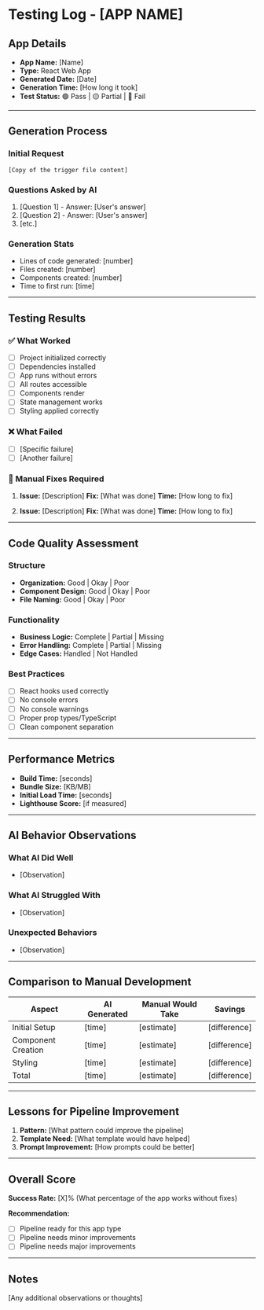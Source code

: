 # Testing Log - [APP NAME]

## App Details
- **App Name:** [Name]
- **Type:** React Web App
- **Generated Date:** [Date]
- **Generation Time:** [How long it took]
- **Test Status:** 🟢 Pass | 🟡 Partial | 🔴 Fail

---

## Generation Process

### Initial Request
```
[Copy of the trigger file content]
```

### Questions Asked by AI
1. [Question 1] - Answer: [User's answer]
2. [Question 2] - Answer: [User's answer]
3. [etc.]

### Generation Stats
- Lines of code generated: [number]
- Files created: [number]
- Components created: [number]
- Time to first run: [time]

---

## Testing Results

### ✅ What Worked
- [ ] Project initialized correctly
- [ ] Dependencies installed
- [ ] App runs without errors
- [ ] All routes accessible
- [ ] Components render
- [ ] State management works
- [ ] Styling applied correctly

### ❌ What Failed
- [ ] [Specific failure]
- [ ] [Another failure]

### 🔧 Manual Fixes Required
1. **Issue:** [Description]
   **Fix:** [What was done]
   **Time:** [How long to fix]

2. **Issue:** [Description]
   **Fix:** [What was done]
   **Time:** [How long to fix]

---

## Code Quality Assessment

### Structure
- **Organization:** Good | Okay | Poor
- **Component Design:** Good | Okay | Poor
- **File Naming:** Good | Okay | Poor

### Functionality
- **Business Logic:** Complete | Partial | Missing
- **Error Handling:** Complete | Partial | Missing
- **Edge Cases:** Handled | Not Handled

### Best Practices
- [ ] React hooks used correctly
- [ ] No console errors
- [ ] No console warnings
- [ ] Proper prop types/TypeScript
- [ ] Clean component separation

---

## Performance Metrics

- **Build Time:** [seconds]
- **Bundle Size:** [KB/MB]
- **Initial Load Time:** [seconds]
- **Lighthouse Score:** [if measured]

---

## AI Behavior Observations

### What AI Did Well
- [Observation]

### What AI Struggled With
- [Observation]

### Unexpected Behaviors
- [Observation]

---

## Comparison to Manual Development

| Aspect | AI Generated | Manual Would Take | Savings |
|--------|-------------|-------------------|---------|
| Initial Setup | [time] | [estimate] | [difference] |
| Component Creation | [time] | [estimate] | [difference] |
| Styling | [time] | [estimate] | [difference] |
| Total | [time] | [estimate] | [difference] |

---

## Lessons for Pipeline Improvement

1. **Pattern:** [What pattern could improve the pipeline]
2. **Template Need:** [What template would have helped]
3. **Prompt Improvement:** [How prompts could be better]

---

## Overall Score

**Success Rate:** [X]% (What percentage of the app works without fixes)

**Recommendation:** 
- [ ] Pipeline ready for this app type
- [ ] Pipeline needs minor improvements
- [ ] Pipeline needs major improvements

---

## Notes
[Any additional observations or thoughts]